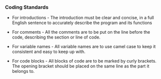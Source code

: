 ### Coding Standards

- For introductions - The introduction must be clear and concise, in a full English sentence to accurately describe the program and its functions

- For comments - All the comments are to be put on the line before the code, describing the section or line of code.

- For variable names - All variable names are to use camel case to keep it consistent and easy to keep up with.

- For code blocks - All blocks of code are to be marked by curly brackets. The opening bracket should be placed on the same line as the part it belongs to.
